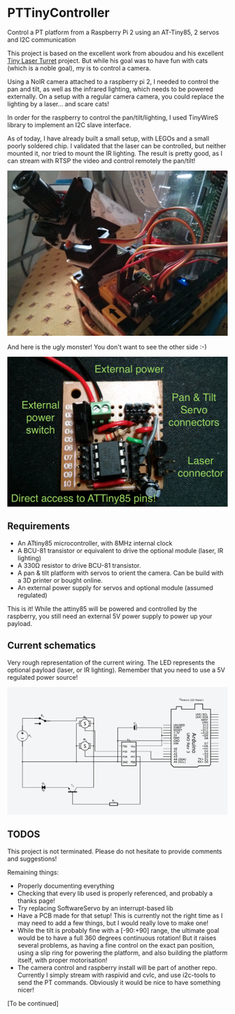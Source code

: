 # PTTinyController
Control a PT platform from a Raspberry Pi 2 using an AT-Tiny85, 2 servos and I2C communication

This project is based on the excellent work from aboudou and his excellent [Tiny Laser Turret](https://github.com/aboudou/tinylaserturret) project. But while his goal was to have fun with cats (which is a noble goal), my is to control a camera.

Using a NoIR camera attached to a raspberry pi 2, I needed to control the pan and tilt, as well as the infrared lighting, which needs to be powered externally. On a setup with a regular camera camera, you could replace the lighting by a laser... and scare cats!

In order for the raspberry to control the pan/tilt/lighting, I used TinyWireS library to implement an I2C slave interface.

As of today, I have already built a small setup, with LEGOs and a small poorly soldered chip. I validated that the laser can be controlled, but neither mounted it, nor tried to mount the IR lighting. The result is pretty good, as I can stream with RTSP the video and control remotely the pan/tilt!

![Current version](imgs/lego_platform.jpg "Current version of my platform")

And here is the ugly monster! You don't want to see the other side :-)

![Soldering hell](imgs/board.jpg "Current dev board")

## Requirements
- An ATtiny85 microcontroller, with 8MHz internal clock
- A BCU-81 transistor or equivalent to drive the optional module (laser, IR lighting)
- A 330Ω resistor to drive BCU-81 transistor.
- A pan & tilt platform with servos to orient the camera. Can be build with a 3D printer or bought online.
- An external power supply for servos and optional module (assumed regulated)

This is it! While the attiny85 will be powered and controlled by the raspberry, you still need an external 5V power supply to power up your payload.

## Current schematics

Very rough representation of the current wiring. The LED represents the optional payload (laser, or IR lighting). Remember that you need to use a 5V regulated power source!

![Schematics](imgs/schema.png "Current schematics")

## TODOS
This project is not terminated. Please do not hesitate to provide comments and suggestions!

Remaining things:
- Properly documenting everything
- Checking that every lib used is properly referenced, and probably a thanks page!
- Try replacing SoftwareServo by an interrupt-based lib
- Have a PCB made for that setup! This is currently not the right time as I may need to add a few things, but I would really love to make one!
- While the tilt is probably fine with a [-90:+90] range, the ultimate goal would be to have a full 360 degrees continuous rotation! But it raises several problems, as having a fine control on the exact pan position, using a slip ring for powering the platform, and also building the platform itself, with proper motorisation!
- The camera control and raspberry install will be part of another repo. Currently I simply stream with raspivid and cvlc, and use i2c-tools to send the PT commands. Obviously it would be nice to have something nicer!

[To be continued]
